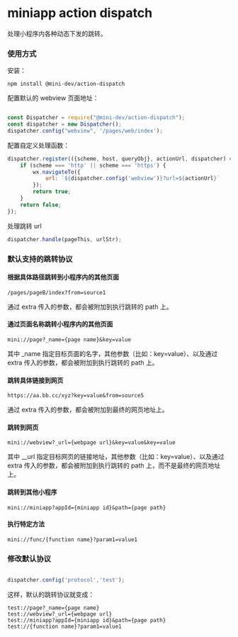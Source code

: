 # miniapp action dispatch

处理小程序内各种动态下发的跳转。

### 使用方式

安装：

```shell script
npm install @mini-dev/action-dispatch
```

配置默认的 webview 页面地址：

```javascript

const Dispatcher = require("@mini-dev/action-dispatch");
const dispatcher = new Dispatcher();
dispatcher.config("webview", '/pages/web/index');

```

配置自定义处理函数：

```javascript
dispatcher.register(({scheme, host, queryObj}, actionUrl, dispatcher) => {
    if (scheme === 'http' || scheme === 'https') {
        wx.navigateTo({
            url: `${dispatcher.config('webview')}?url=${actionUrl}`
        });
        return true;
    }
    return false;
});
```

处理跳转 url

```javascript
dispatcher.handle(pageThis, urlStr);
```

### 默认支持的跳转协议

#### 根据具体路径跳转到小程序内的其他页面

    /pages/pageB/index?from=source1

通过 extra 传入的参数，都会被附加到执行跳转的 path 上。

#### 通过页面名称跳转小程序内的其他页面

    mini://page?_name={page name}&key=value

其中 _name 指定目标页面的名字，其他参数（比如：key=value）、以及通过 extra 传入的参数，都会被附加到执行跳转的 path 上。

#### 跳转具体链接到网页

    https://aa.bb.cc/xyz?key=value&from=source5
    
通过 extra 传入的参数，都会被附加到最终的网页地址上。

#### 跳转到网页

    mini://webview?_url={webpage url}&key=value&key=value

其中 __url 指定目标网页的链接地址，其他参数（比如：key=value）、以及通过 extra 传入的参数，都会被附加到执行跳转的 path 上，而不是最终的网页地址上。

#### 跳转到其他小程序

    mini://miniapp?appId={miniapp id}&path={page path}
        
#### 执行特定方法

    mini://func/{function name}?param1=value1

### 修改默认协议

```javascript

dispatcher.config('protocol','test');

```
这样，默认的跳转协议就变成：

    test://page?_name={page name}
    test://webview?_url={webpage url}
    test://miniapp?appId={miniapp id}&path={page path}
    test://{function name}?param1=value1
    
    